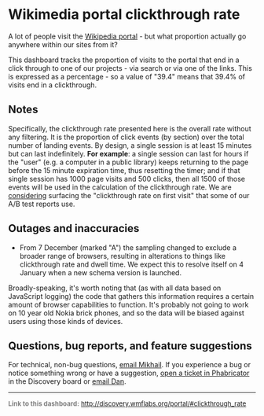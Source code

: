 Wikimedia portal clickthrough rate
=======

A lot of people visit the [Wikipedia portal](https://www.wikipedia.org) - but what proportion actually go anywhere within our sites from it?

This dashboard tracks the proportion of visits to the portal that end in a click through to one of our projects - via search or via one of the links. This is expressed as a percentage - so a value of "39.4" means that 39.4% of visits end in a clickthrough.

Notes
------

Specifically, the clickthrough rate presented here is the overall rate without any filtering. It is the proportion of click events (by section) over the total number of landing events. By design, a single session is at least 15 minutes but can last indefinitely. **For example**: a single session can last for hours if the "user" (e.g. a computer in a public library) keeps returning to the page before the 15 minute expiration time, thus resetting the timer; and if that single session has 1000 page visits and 500 clicks, then all 1500 of those events will be used in the calculation of the clickthrough rate. We are [considering](https://phabricator.wikimedia.org/T134199) surfacing the "clickthrough rate on first visit" that some of our A/B test reports use.

Outages and inaccuracies
------

* From 7 December (marked "A") the sampling changed to exclude a broader range of browsers, resulting in alterations to things
like clickthrough rate and dwell time. We expect this to resolve itself on 4 January when a new schema version is launched.

Broadly-speaking, it's worth noting that (as with all data based on JavaScript logging) the code that gathers this information requires a certain amount of browser capabilities to function. It's probably not going to work on 10 year old Nokia brick phones, and so the data will be biased against users using those kinds of devices.

Questions, bug reports, and feature suggestions
------
For technical, non-bug questions, [email Mikhail](mailto:mpopov@wikimedia.org?subject=Dashboard%20Question). If you experience a bug or notice something wrong or have a suggestion, [open a ticket in Phabricator](https://phabricator.wikimedia.org/maniphest/task/create/?projects=Discovery) in the Discovery board or [email Dan](mailto:dgarry@wikimedia.org?subject=Dashboard%20Question).

<hr style="border-color: gray;">
<p style="font-size: small; color: gray;">
  <strong>Link to this dashboard:</strong>
  <a href="http://discovery.wmflabs.org/portal/#clickthrough_rate">
    http://discovery.wmflabs.org/portal/#clickthrough_rate
  </a>
</p>
